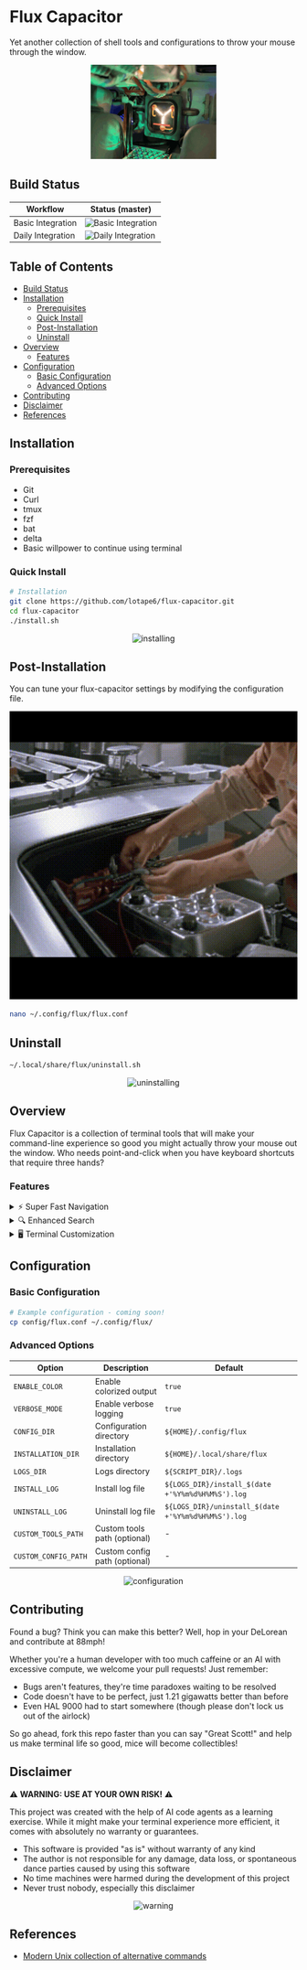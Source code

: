 # Flux Capacitor
Yet another collection of shell tools and configurations to throw your mouse through the window.

<p align="center">
  <img src="resources/flux.gif" alt="animated" />
</p>

## Build Status

| Workflow           | Status (master) |
|--------------------|-----------------|
| Basic Integration  | ![Basic Integration](https://github.com/lotape6/flux-capacitor/actions/workflows/BasicIntegration.yml/badge.svg?branch=master) |
| Daily Integration  | ![Daily Integration](https://github.com/lotape6/flux-capacitor/actions/workflows/DailyIntegration.yml/badge.svg?branch=master) |

## Table of Contents
- [Build Status](#build-status)
- [Installation](#installation)
  - [Prerequisites](#prerequisites)
  - [Quick Install](#quick-install)
  - [Post-Installation](#post-installation)
  - [Uninstall](#uninstall)
- [Overview](#overview)
  - [Features](#features)
- [Configuration](#configuration)
  - [Basic Configuration](#basic-configuration)
  - [Advanced Options](#advanced-options)
- [Contributing](#contributing)
- [Disclaimer](#disclaimer)
- [References](#references)

## Installation

### Prerequisites
- Git
- Curl
- tmux
- fzf
- bat
- delta
- Basic willpower to continue using terminal

### Quick Install
```bash
# Installation
git clone https://github.com/lotape6/flux-capacitor.git
cd flux-capacitor
./install.sh  
```
<p align="center">
  <img src="https://media.giphy.com/media/k6Vbs4FyOEbZK/giphy.gif" alt="installing"/>
</p>

## Post-Installation

You can tune your flux-capacitor settings by modifying the configuration file.

<p align="center">
  <img src="resources/tune.gif" alt="post-installation"/>
</p>

```bash
nano ~/.config/flux/flux.conf
```
## Uninstall

```bash
~/.local/share/flux/uninstall.sh 
```
<p align="center">
  <img src="https://media.giphy.com/media/yvcLAZqb1gQco/giphy.gif" alt="uninstalling"/>
</p>

## Overview

Flux Capacitor is a collection of terminal tools that will make your command-line experience so good you might actually throw your mouse out the window. Who needs point-and-click when you have keyboard shortcuts that require three hands?

### Features

<details>
<summary>⚡ Super Fast Navigation</summary>
<p align="center">
  <img src="https://media.giphy.com/media/3o7TKEP6YngkCKFofC/giphy.gif" alt="navigation demo" width="500px"/>
</p>
Coming soon: Navigate directories faster than light itself!
</details>

<details>
<summary>🔍 Enhanced Search</summary>
<p align="center">
  <img src="https://media.giphy.com/media/3orieS4jfHJaKwkeli/giphy.gif" alt="search demo" width="500px"/>
</p>
Coming soon: Find files you didn't even know you had!
</details>

<details>
<summary>🖥️ Terminal Customization</summary>
<p align="center">
  <img src="https://media.giphy.com/media/l3q2IYN87QjIg51kc/giphy.gif" alt="customization demo" width="500px"/>
</p>
Coming soon: Make your terminal so pretty you'll want to frame screenshots of it!
</details>

## Configuration

### Basic Configuration
```bash
# Example configuration - coming soon!
cp config/flux.conf ~/.config/flux/
```

### Advanced Options

| Option | Description | Default |
| --- | --- | --- |
| `ENABLE_COLOR` | Enable colorized output | `true` |
| `VERBOSE_MODE` | Enable verbose logging | `true` |
| `CONFIG_DIR` | Configuration directory | `${HOME}/.config/flux` |
| `INSTALLATION_DIR` | Installation directory | `${HOME}/.local/share/flux` |
| `LOGS_DIR` | Logs directory | `${SCRIPT_DIR}/.logs` |
| `INSTALL_LOG` | Install log file | `${LOGS_DIR}/install_$(date +'%Y%m%d%H%M%S').log` |
| `UNINSTALL_LOG` | Uninstall log file | `${LOGS_DIR}/uninstall_$(date +'%Y%m%d%H%M%S').log` |
| `CUSTOM_TOOLS_PATH` | Custom tools path (optional) | - |
| `CUSTOM_CONFIG_PATH` | Custom config path (optional) | - |

<p align="center">
  <img src="https://media.giphy.com/media/JpMPqN9nHOAc4lGhvh/giphy.gif" alt="configuration"/>
</p>

## Contributing

Found a bug? Think you can make this better? Well, hop in your DeLorean and contribute at 88mph! 

Whether you're a human developer with too much caffeine or an AI with excessive compute, we welcome your pull requests! Just remember:

* Bugs aren't features, they're time paradoxes waiting to be resolved
* Code doesn't have to be perfect, just 1.21 gigawatts better than before
* Even HAL 9000 had to start somewhere (though please don't lock us out of the airlock)

So go ahead, fork this repo faster than you can say "Great Scott!" and help us make terminal life so good, mice will become collectibles!

## Disclaimer

⚠️ **WARNING: USE AT YOUR OWN RISK!** ⚠️

This project was created with the help of AI code agents as a learning exercise. While it might make your terminal experience more efficient, it comes with absolutely no warranty or guarantees.

* This software is provided "as is" without warranty of any kind
* The author is not responsible for any damage, data loss, or spontaneous dance parties caused by using this software
* No time machines were harmed during the development of this project
* Never trust nobody, especially this disclaimer

<p align="center">
  <img src="https://media.giphy.com/media/xT0xeJpnrWC4XWblEk/giphy.gif" alt="warning"/>
</p>


## References
- [Modern Unix collection of alternative commands](https://github.com/ibraheemdev/modern-unix)
